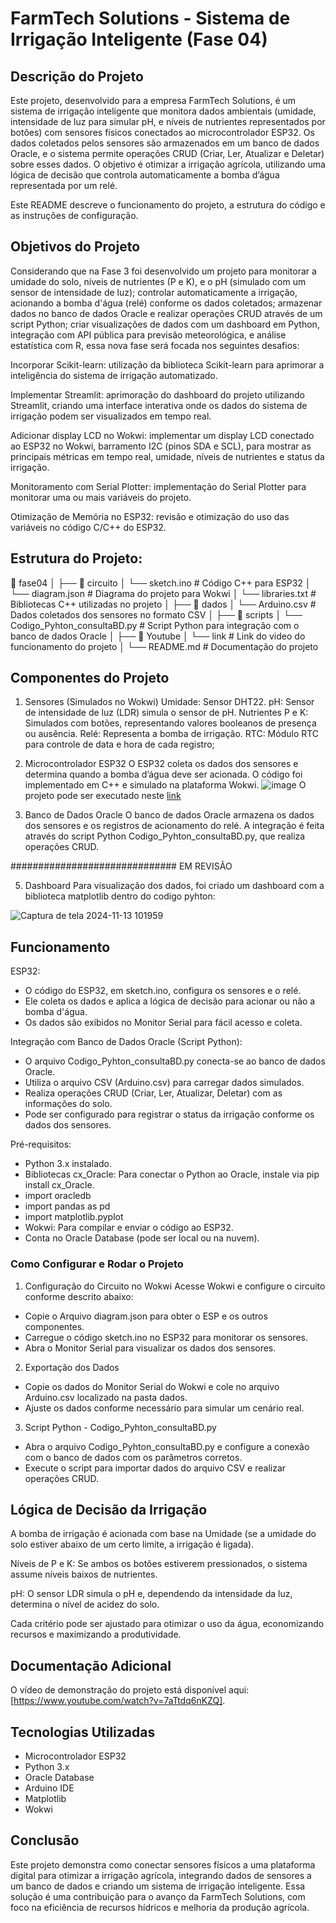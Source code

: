 # FarmTech Solutions - Sistema de Irrigação Inteligente (Fase 04)
## Descrição do Projeto
Este projeto, desenvolvido para a empresa FarmTech Solutions, é um sistema de irrigação inteligente que monitora dados ambientais (umidade, intensidade de luz para simular pH, e níveis de nutrientes representados por botões) com sensores físicos conectados ao microcontrolador ESP32. Os dados coletados pelos sensores são armazenados em um banco de dados Oracle, e o sistema permite operações CRUD (Criar, Ler, Atualizar e Deletar) sobre esses dados. O objetivo é otimizar a irrigação agrícola, utilizando uma lógica de decisão que controla automaticamente a bomba d’água representada por um relé.

Este README descreve o funcionamento do projeto, a estrutura do código e as instruções de configuração.

## Objetivos do Projeto
Considerando que na Fase 3 foi desenvolvido um projeto para monitorar a umidade do solo, níveis de nutrientes (P e K), e o pH (simulado com um sensor de intensidade de luz); controlar automaticamente a irrigação, acionando a bomba d'água (relé) conforme os dados coletados; armazenar dados no banco de dados Oracle e realizar operações CRUD através de um script Python; criar visualizações de dados com um dashboard em Python, integração com API pública para previsão meteorológica, e análise estatística com R, essa nova fase será focada nos seguintes desafios:

Incorporar Scikit-learn: utilização da biblioteca Scikit-learn para aprimorar a inteligência do sistema de irrigação automatizado. 

Implementar Streamlit: aprimoração do dashboard do projeto utilizando Streamlit, criando uma interface interativa onde os dados do sistema de irrigação podem ser visualizados em tempo real.

Adicionar display LCD no Wokwi: implementar um display LCD conectado ao ESP32 no Wokwi, barramento I2C (pinos SDA e SCL), para mostrar as principais métricas em tempo real, umidade, níveis de nutrientes e status da irrigação.

Monitoramento com Serial Plotter: implementação do Serial Plotter para monitorar uma ou mais variáveis do projeto.

Otimização de Memória no ESP32: revisão e otimização do uso das variáveis no código C/C++ do ESP32.

## Estrutura do Projeto:
📂 fase04
│
├── 📁 circuito
│   └── sketch.ino         # Código C++ para ESP32
│   └── diagram.json       # Diagrama do projeto para Wokwi
│   └── libraries.txt      # Bibliotecas C++ utilizadas no projeto
│
├── 📁 dados
│   └── Arduino.csv        # Dados coletados dos sensores no formato CSV
│
├── 📁 scripts
│   └── Codigo_Pyhton_consultaBD.py         # Script Python para integração com o banco de dados Oracle
│
├── 📁 Youtube
│   └── link         # Link do video do funcionamento do projeto
│
└── README.md                     # Documentação do projeto



## Componentes do Projeto
1. Sensores (Simulados no Wokwi)
Umidade: Sensor DHT22.
pH: Sensor de intensidade de luz (LDR) simula o sensor de pH.
Nutrientes P e K: Simulados com botões, representando valores booleanos de presença ou ausência.
Relé: Representa a bomba de irrigação.
RTC: Módulo RTC para controle de data e hora de cada registro;
 
2. Microcontrolador ESP32
O ESP32 coleta os dados dos sensores e determina quando a bomba d’água deve ser acionada. O código foi implementado em C++ e simulado na plataforma Wokwi.
![image](https://github.com/user-attachments/assets/dc25bdb1-cb25-4d4a-b729-2ee270780969)
O projeto pode ser executado neste [link](https://wokwi.com/projects/416204742855791617)

3. Banco de Dados Oracle
O banco de dados Oracle armazena os dados dos sensores e os registros de acionamento do relé. A integração é feita através do script Python Codigo_Pyhton_consultaBD.py, que realiza operações CRUD.

############################## EM REVISÃO


5. Dashboard 
Para visualização dos dados, foi criado um dashboard com a  biblioteca matplotlib dentro do codigo pyhton:

![Captura de tela 2024-11-13 101959](https://github.com/user-attachments/assets/ba1efe27-fdfb-492a-adcb-ded18bde056d)

## Funcionamento

ESP32:
- O código do ESP32, em sketch.ino, configura os sensores e o relé.
- Ele coleta os dados e aplica a lógica de decisão para acionar ou não a bomba d'água.
- Os dados são exibidos no Monitor Serial para fácil acesso e coleta.

Integração com Banco de Dados Oracle (Script Python):
- O arquivo Codigo_Pyhton_consultaBD.py conecta-se ao banco de dados Oracle.
- Utiliza o arquivo CSV (Arduino.csv) para carregar dados simulados.
- Realiza operações CRUD (Criar, Ler, Atualizar, Deletar) com as informações do solo.
- Pode ser configurado para registrar o status da irrigação conforme os dados dos sensores.

Pré-requisitos:
- Python 3.x instalado.
- Bibliotecas cx_Oracle: Para conectar o Python ao Oracle, instale via pip install cx_Oracle.
- import oracledb
- import pandas as pd
- import matplotlib.pyplot
- Wokwi: Para compilar e enviar o código ao ESP32.
- Conta no Oracle Database (pode ser local ou na nuvem).

### Como Configurar e Rodar o Projeto

1. Configuração do Circuito no Wokwi
Acesse Wokwi e configure o circuito conforme descrito abaixo:
- Copie o Arquivo diagram.json para obter o ESP e os outros componentes.
- Carregue o código sketch.ino no ESP32 para monitorar os sensores.
- Abra o Monitor Serial para visualizar os dados dos sensores.

2. Exportação dos Dados
- Copie os dados do Monitor Serial do Wokwi e cole no arquivo Arduino.csv localizado na pasta dados.
- Ajuste os dados conforme necessário para simular um cenário real.
  
3. Script Python - Codigo_Pyhton_consultaBD.py
- Abra o arquivo Codigo_Pyhton_consultaBD.py e configure a conexão com o banco de dados com os parâmetros corretos.
- Execute o script para importar dados do arquivo CSV e realizar operações CRUD.


## Lógica de Decisão da Irrigação
A bomba de irrigação é acionada com base na Umidade (se a umidade do solo estiver abaixo de um certo limite, a irrigação é ligada).

Níveis de P e K: Se ambos os botões estiverem pressionados, o sistema assume níveis baixos de nutrientes.

pH: O sensor LDR simula o pH e, dependendo da intensidade da luz, determina o nível de acidez do solo.

Cada critério pode ser ajustado para otimizar o uso da água, economizando recursos e maximizando a produtividade.

## Documentação Adicional

O vídeo de demonstração do projeto está disponível aqui: [https://www.youtube.com/watch?v=7aTtdq6nKZQ].

## Tecnologias Utilizadas
- Microcontrolador ESP32
- Python 3.x
- Oracle Database
- Arduino IDE
- Matplotlib
- Wokwi

## Conclusão
Este projeto demonstra como conectar sensores físicos a uma plataforma digital para otimizar a irrigação agrícola, integrando dados de sensores a um banco de dados e criando um sistema de irrigação inteligente. Essa solução é uma contribuição para o avanço da FarmTech Solutions, com foco na eficiência de recursos hídricos e melhoria da produção agrícola.
